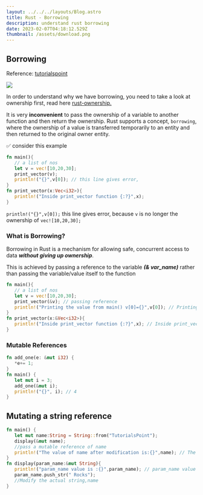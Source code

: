 ```yaml
---
layout: ../../../layouts/Blog.astro
title: Rust - Borrowing
description: understand rust borrowing
date: 2023-02-07T04:18:12.529Z
thumbnail: /assets/download.png
---
```

## Borrowing

Reference: [tutorialspoint](https://www.tutorialspoint.com/rust/rust_borrowing.htm)

![](/assets/download.png)

In order to understand why we have borrowing, you need to take a look at ownership first, read here [rust-ownership.](https://nath-blog.netlify.app/blog/rust/rust-ownership/)

It is very **inconvenient** to pass the ownership of a variable to another function and then return the ownership. Rust supports a concept, `borrowing`, where the ownership of a value is transferred temporarily to an entity and then returned to the original owner entity.

✅ consider this example 

```rust
fn main(){
   // a list of nos
   let v = vec![10,20,30];
   print_vector(v);
   println!("{}",v[0]); // this line gives error, 
}
fn print_vector(x:Vec<i32>){
   println!("Inside print_vector function {:?}",x);
}
```

`println!("{}",v[0]);` this line gives error, because `v` is no longer the ownership of `vec![10,20,30];`

### What is Borrowing?

Borrowing in Rust is a mechanism for allowing safe, concurrent access to data ***without giving up ownership***.

This is achieved by passing a reference to the variable ***(& var_name)*** rather than passing the variable/value itself to the function

```rust
fn main(){
   // a list of nos
   let v = vec![10,20,30];
   print_vector(&v); // passing reference
   println!("Printing the value from main() v[0]={}",v[0]); // Printing the value from main() v[0] = 10
}
fn print_vector(x:&Vec<i32>){
   println!("Inside print_vector function {:?}",x); // Inside print_vector function [10, 20, 30]
}
```

### Mutable References

```rust
fn add_one(e: &mut i32) {
   *e+= 1;
}
fn main() {
   let mut i = 3;
   add_one(&mut i);
   println!("{}", i); // 4
}
```

## Mutating a string reference

```rust
fn main() {
   let mut name:String = String::from("TutorialsPoint");
   display(&mut name); 
   //pass a mutable reference of name
   println!("The value of name after modification is:{}",name); // The value of name after modification is:TutorialsPoint Rocks
}
fn display(param_name:&mut String){
   println!("param_name value is :{}",param_name); // param_name value is :TutorialsPoint
   param_name.push_str(" Rocks"); 
   //Modify the actual string,name
}
```